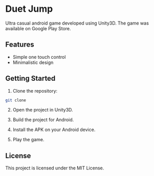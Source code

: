 # Duet Jump

Ultra casual android game developed using Unity3D. The game was available on Google Play Store.

## Features

- Simple one touch control
- Minimalistic design

## Getting Started

1. Clone the repository:

```bash
git clone
```

2. Open the project in Unity3D.

3. Build the project for Android.

4. Install the APK on your Android device.

5. Play the game.

## License

This project is licensed under the MIT License.
